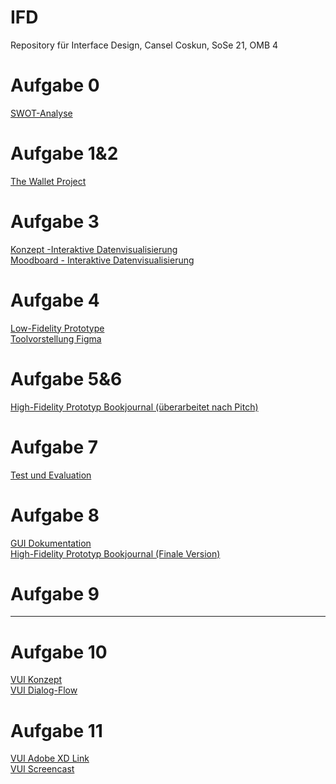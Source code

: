 # IFD
Repository für Interface Design, Cansel Coskun, SoSe 21, OMB 4
# Aufgabe 0
<a href="https://github.com/cansel28/IFD/blob/b1f7f51eca1bc6ad3305c4b58a841ca0576dc434/Aufgabe%200/SWOT_Analyse.pdf">SWOT-Analyse</a>
# Aufgabe 1&2
<a href="https://github.com/cansel28/IFD/blob/c7dbba2cee599c735b996773cd9c843cf7d1fdf8/Aufgabe%201&2/Aufgabe_1_The_Wallet_Project.pdf">The Wallet Project</a>
# Aufgabe 3
<a href="https://github.com/cansel28/IFD/blob/39c91de0ea6af3ae9d525b8e0cbce437b0d6ab88/Aufgabe%203/Konzept_Interaktive%20Datenvisualisierung.pdf">Konzept -Interaktive Datenvisualisierung</a><br>
<a href="https://github.com/cansel28/IFD/blob/39c91de0ea6af3ae9d525b8e0cbce437b0d6ab88/Aufgabe%203/Moodboard_Interaktive%20Datenvisualisierung.pdf">Moodboard - Interaktive Datenvisualisierung</a>
# Aufgabe 4
<a href="https://github.com/cansel28/IFD/blob/57765a9d30ab9264598f858f4c8362d75b2b0e3c/Aufgabe%204/Low_Fidelity_Prototype.pdf">Low-Fidelity Prototype</a><br>
<a href="https://github.com/cansel28/IFD/blob/ce283b8032dc9377b992ef90724967eab30785c6/Aufgabe%204/Figma_von_Cansel_Coskun.pdf">Toolvorstellung Figma</a>
# Aufgabe 5&6
<a href="https://www.figma.com/proto/15fFgb7ALTwUuaIp4gxyHm/IFD_Bookjournal-before?page-id=0%3A1&node-id=20%3A0&viewport=65%2C306%2C0.06831641495227814&scaling=contain">High-Fidelity Prototyp Bookjournal (überarbeitet nach Pitch)</a>
# Aufgabe 7
<a href="https://github.com/cansel28/IFD/blob/4a7e3be356bf0cdcf1fccd22afcc4bdaa88ed495/Aufgabe%207/Dokumentation_Test_und_Evaluation.pdf">Test und Evaluation</a>
# Aufgabe 8
<a href="https://github.com/cansel28/IFD/blob/51ee10db1b6100b68582819b6b7d92ccd0c4c23b/Aufgabe%208/GUI_Book_Journal_Dokumentation.pdf">GUI Dokumentation</a><br>
<a href="https://www.figma.com/proto/MD0Fsi1FQFRzaGzKaXewLG/IFD_Bookjournal-after?page-id=0%3A1&node-id=20%3A0&viewport=-5265%2C890%2C0.5655802488327026&scaling=contain">High-Fidelity Prototyp Bookjournal (Finale Version)</a>
# Aufgabe 9
-----------
# Aufgabe 10
<a href="https://github.com/cansel28/IFD/blob/5bfea732b09fcf2f4c5a3cf0ddcc2df2ad1cd07b/Aufgabe%2010/Konzeptentwurf_Sprachassistenten.pdf">VUI Konzept</a><br>
<a href="https://github.com/cansel28/IFD/blob/3ea7775f9d7fb40f3bc5c600a05ff4d40fa98e49/Aufgabe%2010/Dialog-Flow%20Sprachassistenten.pdf">VUI Dialog-Flow</a>
# Aufgabe 11
<a href="https://xd.adobe.com/view/c9ef72cd-1282-4e60-9145-61f938428591-9cbc/">VUI Adobe XD Link</a><br>
<a href="https://github.com/cansel28/IFD/blob/6eac6c610fc2a9c56067cefd4eeb0766dab20bb0/Aufgabe%2011/VUI_Lore_Screencast.mp4">VUI Screencast</a>
